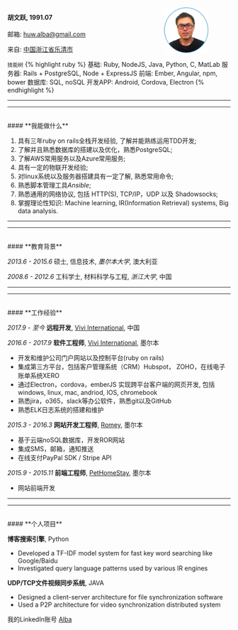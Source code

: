 <div class="col-xs-12">
  <div class="col-xs-6">
    <h4>胡文跃, 1991.07</h4>
  </div>
  <div class="col-xs-6">
    <img src="/images/alba.png" width="100" style="float: right; padding-right: 50px; margin-top: -50px;"/>
  </div>
</div>


邮箱: [huw.alba@gmail.com][email-to]

来自: [中国浙江省乐清市][address-url]

`技能树`
{% highlight ruby %}
基础: Ruby, NodeJS, Java, Python, C, MatLab
服务器: Rails + PostgreSQL, Node + ExpressJS
前端: Ember, Angular, npm, bower
数据库: SQL, noSQL
开发APP: Android, Cordova, Electron
{% endhighlight %}

---
---
<br>
#### **我能做什么**

1. 具有三年ruby on rails全栈开发经验, 了解并能熟练运用TDD开发;
2. 了解并且熟悉数据库的搭建以及优化，熟悉PostgreSQL;
3. 了解AWS常用服务以及Azure常用服务;
4. 具有一定的物联开发经验;
5. 对linux系统以及服务器搭建具有一定了解, 熟悉常用命令;
6. 熟悉脚本管理工具*Ansible*;
7. 熟悉通用的网络协议, 包括 HTTP(S), TCP/IP，UDP 以及 Shadowsocks;
8. 掌握理论性知识: Machine learning, IR(Information Retrieval) systems, Big data analysis.

---
---
<br>
#### **教育背景**

_2013.6 - 2015.6_ 硕士, 信息技术, *墨尔本大学*, 澳大利亚

_2008.6 - 2012.6_ 工科学士, 材料科学与工程, *浙江大学*, 中国

---
---
<br>
#### **工作经验**

_2017.9 - 至今_ **远程开发**, [Vivi International][vivi-url], 中国

_2016.6 - 2017.9_ **软件工程师**, [Vivi International][vivi-url], 墨尔本

- 开发和维护公司门户网站以及控制平台(ruby on rails)
- 集成第三方平台，包括客户管理系统（CRM）Hubspot， ZOHO，在线电子账单系统XERO
- 通过Electron，cordova，emberJS 实现跨平台客户端的网页开发, 包括windows, linux, mac, andriod, IOS, chromebook
- 熟悉jira，o365，slack等办公软件，熟悉git以及GitHub
- 熟悉ELK日志系统的搭建和维护

_2015.3 - 2016.3_ **网站开发工程师**, [Romey][romey-url], 墨尔本

- 基于云端noSQL数据库，开发ROR网站
- 集成SMS，邮箱，通知推送
- 在线支付PayPal SDK / Stripe API

_2015.9 - 2015.11_ **前端工程师**, [PetHomeStay][pethomestay-url], 墨尔本

- 网站前端开发

---
---
<br>
#### **个人项目**

**博客搜索引擎**, Python

- Developed a TF-IDF model system for fast key word searching like Google/Baidu
- Investigated query language patterns used by various IR engines

**UDP/TCP文件视频同步系统**, JAVA

- Designed a client-server architecture for file synchronization software
- Used a P2P architecture for video synchronization distributed system

 我的LinkedIn账号 [Alba][linkedIn]

[address-url]:/general/2018/01/08/温州人为什么精于经商致富.html
[email-to]: mailto:huw.alba@gmail.com
[linkedIn]: https://au.linkedin.com/in/alba-hoo
[romey-url]:https://www.romey.co
[pethomestay-url]:https://www.pethomestay.com.au
[vivi-url]:https://www.vivi.io

